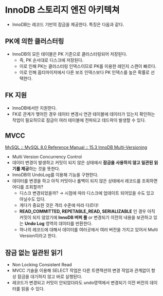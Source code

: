 # InnoDB 스토리지 엔진 아키텍쳐
- InnoDB는 레코드 기반의 잠금을 제공한다. 특징은 다음과 같다.

## PK에 의한 클러스터링
- InnoDB의 모든 테이블은 PK 기준으로 클러스터링되어 저장된다.
    - 즉, PK 순서대로 디스크에 저장된다.
    - 이로 인해 PK는 클러스터링 인덱스이므로 PK를 이용한 레인지 스캔이 빠르다.
    - 이로 인해 옵티마이저에서 다른 보조 인덱스보다 PK 인덱스를 높은 확률로 선택한다.

## FK 지원
- InnoDB에서만 지원한다.
- FK로 관계가 맺어진 경우 데이터 변경시 연관 테이블에 데이터가 있는지 확인하는 작업이 필요하므로
  잠금이 여러 테이블에 전파되고 데드락이 발생할 수 있다.

## MVCC
[MySQL :: MySQL 8.0 Reference Manual :: 15.3 InnoDB Multi-Versioning](https://dev.mysql.com/doc/refman/8.0/en/innodb-multi-versioning.html)
- Multi Version Concurrency Control
- 데이터 변경이 발생하고 커밋이 되지 않은 상태에서 **잠금을 사용하지 않고 일관된 읽기를 제공**하는 것을 뜻한다.
- InnoDB의 UndoLog를 이용해 기능을 구현한다.
- 데이터를 변경을 하고 아직 커밋이나 롤백이 되지 않은 상태에서 레코드를 조회하면 어디를 조회할까?
    - 디스크 변경되었을까? → 시점에 따라 디스크에 업데이트 되어있을 수도 있고 아닐수도 있다.
    - 게다가 중요한 것은 격리 수준에 따라 다르다!
    - **READ_COMMITTED, REPETABLE_READ, SERIALIZABLE** 인 경우 아직 커밋이 되지 않았기에
      **InnoDB 버퍼 풀** or 변경되기 이전의 내용을 보관하고 있는 **Undo Log** 영역의 데이터를 반환한다.
    - 하나의 레코드에 대해서 데이터를 여러곳에서 여러 버전을 가지고 있어서 Multi Version이라고 한다.

## 잠금 없는 일관된 읽기

- Non Locking Consistent Read
- MVCC 기술을 이용해 SELECT 작업은 다른 트랜잭션의 변경 작업과 관계없이 항상 잠금을 대기하지 않고 바로 실행된다.
- 레코드가 변경되고 커밋이 안되었더라도 undo영역에서 변경되기 이전 버전의 데이터를 읽을 수 있다.